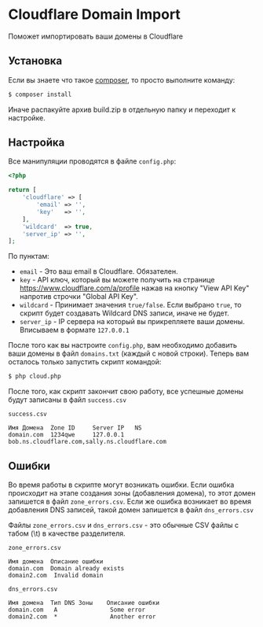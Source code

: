 Cloudflare Domain Import
=
Поможет импортировать ваши домены в Cloudflare

Установка
--
Если вы знаете что такое [composer](http://getcomposer.org), то просто выполните команду:
```bash
$ composer install
```
Иначе распакуйте архив build.zip в отдельную папку и переходит к настройке.

Настройка
--
Все манипуляции проводятся в файле `config.php`:
```php
<?php

return [
    'cloudflare' => [
        'email' => '',
        'key'   => '',
    ],
    'wildcard'  => true,
    'server_ip' => '',
];
```

По пунктам:
- `email` - Это ваш email в Cloudflare. Обязателен.
- `key` - API ключ, который вы можете получить на странице https://www.cloudflare.com/a/profile нажав на кнопку "View API Key" напротив строчки "Global API Key".
- `wildcard` - Принимает значения `true/false`. Если выбрано `true`, то скрипт будет создавать Wildcard DNS записи, иначе не будет.
- `server_ip` - IP сервера на который вы прикрепляете ваши домены. Вписываем в формате `127.0.0.1`

После того как вы настроите `config.php`, вам необходимо добавить ваши домены в файл `domains.txt` (каждый с новой строки).
Теперь вам осталось только запустить скрипт командой:
```bash
$ php cloud.php
```

После того, как скрипт закончит свою работу, все успешные домены будут записаны в файл `success.csv`

`success.csv`
```csv
Имя Домена  Zone ID     Server IP   NS
domain.com  1234qwe     127.0.0.1   bob.ns.cloudflare.com,sally.ns.cloudflare.com
```

Ошибки
--
Во время работы в скрипте могут возникать ошибки.
Если ошибка происходит на этапе создания зоны (добавления домена), то этот домен запишется в файл `zone_errors.csv`.
Если же ошибка возникает во время добавления DNS записей, такой домен запишется в файл `dns_errors.csv`

Файлы `zone_errors.csv` и `dns_errors.csv` - это обычные CSV файлы с табом (\t) в качестве разделителя. 

`zone_errors.csv`
```csv
Имя домена  Описание ошибки
domain.com  Domain already exists
domain2.com  Invalid domain
```

`dns_errors.csv`
```csv
Имя домена  Тип DNS Зоны    Описание ошибки
domain.com   A               Some error
domain2.com  *               Another error
```